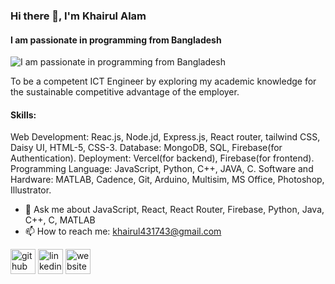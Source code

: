 ### Hi there 👋, I'm Khairul Alam
#### I am passionate in programming from Bangladesh
![I am passionate in programming from Bangladesh](https://cdn.dribbble.com/users/1162077/screenshots/3848914/programmer.gif)

To be a competent ICT Engineer by exploring my academic knowledge for the sustainable competitive advantage of the employer.

#### Skills:
Web Development: Reac.js, Node.jd, Express.js, React router, tailwind CSS, Daisy UI, HTML-5, CSS-3.
Database: MongoDB, SQL, Firebase(for Authentication).
Deployment: Vercel(for backend), Firebase(for frontend).
Programming Language: JavaScript, Python, C++, JAVA, C.
Software and Hardware: MATLAB, Cadence, Git, Arduino, Multisim, MS Office, Photoshop, Illustrator.

- 💬 Ask me about JavaScript, React, React Router, Firebase, Python, Java, C++, C, MATLAB 
- 📫 How to reach me: khairul431743@gmail.com 


[<img src='https://cdn.jsdelivr.net/npm/simple-icons@3.0.1/icons/github.svg' alt='github' height='40'>](https://github.com/khairul-01)  [<img src='https://cdn.jsdelivr.net/npm/simple-icons@3.0.1/icons/linkedin.svg' alt='linkedin' height='40'>](https://www.linkedin.com/in/https://www.linkedin.com/in/md-khairul-alam-a262551a9//)  [<img src='https://cdn.jsdelivr.net/npm/simple-icons@3.0.1/icons/icloud.svg' alt='website' height='40'>](https://sites.google.com/view/khairul-alam)  

